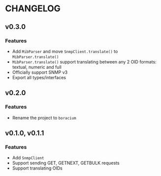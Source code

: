 # CHANGELOG

## v0.3.0

### Features

- Add `MibParser` and move `SnmpClient.translate()` to `MibParser.translate()`
- `MibParser.translate()` support translating between any 2 OID formats: textual, numeric and full
- Officially support SNMP v3
- Export all types/interfaces

## v0.2.0

### Features

- Rename the project to `boracium`

## v0.1.0, v0.1.1

### Features

- Add `SnmpClient`
- Support sending GET, GETNEXT, GETBULK requests
- Support translating OIDs
